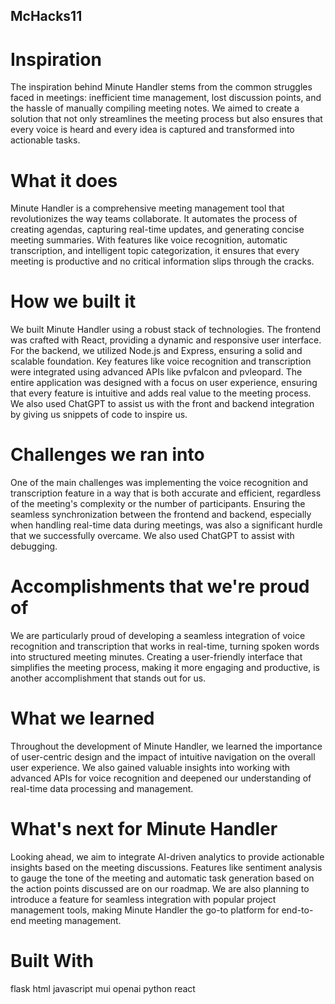 ## McHacks11

# Inspiration

The inspiration behind Minute Handler stems from the common struggles faced in meetings: inefficient time management, lost discussion points, and the hassle of manually compiling meeting notes. We aimed to create a solution that not only streamlines the meeting process but also ensures that every voice is heard and every idea is captured and transformed into actionable tasks.

# What it does

Minute Handler is a comprehensive meeting management tool that revolutionizes the way teams collaborate. It automates the process of creating agendas, capturing real-time updates, and generating concise meeting summaries. With features like voice recognition, automatic transcription, and intelligent topic categorization, it ensures that every meeting is productive and no critical information slips through the cracks.

# How we built it

We built Minute Handler using a robust stack of technologies. The frontend was crafted with React, providing a dynamic and responsive user interface. For the backend, we utilized Node.js and Express, ensuring a solid and scalable foundation. Key features like voice recognition and transcription were integrated using advanced APIs like pvfalcon and pvleopard. The entire application was designed with a focus on user experience, ensuring that every feature is intuitive and adds real value to the meeting process. We also used ChatGPT to assist us with the front and backend integration by giving us snippets of code to inspire us.

# Challenges we ran into

One of the main challenges was implementing the voice recognition and transcription feature in a way that is both accurate and efficient, regardless of the meeting's complexity or the number of participants. Ensuring the seamless synchronization between the frontend and backend, especially when handling real-time data during meetings, was also a significant hurdle that we successfully overcame. We also used ChatGPT to assist with debugging.

# Accomplishments that we're proud of

We are particularly proud of developing a seamless integration of voice recognition and transcription that works in real-time, turning spoken words into structured meeting minutes. Creating a user-friendly interface that simplifies the meeting process, making it more engaging and productive, is another accomplishment that stands out for us.

# What we learned

Throughout the development of Minute Handler, we learned the importance of user-centric design and the impact of intuitive navigation on the overall user experience. We also gained valuable insights into working with advanced APIs for voice recognition and deepened our understanding of real-time data processing and management.

# What's next for Minute Handler

Looking ahead, we aim to integrate AI-driven analytics to provide actionable insights based on the meeting discussions. Features like sentiment analysis to gauge the tone of the meeting and automatic task generation based on the action points discussed are on our roadmap. We are also planning to introduce a feature for seamless integration with popular project management tools, making Minute Handler the go-to platform for end-to-end meeting management.

# Built With

flask
html
javascript
mui
openai
python
react
